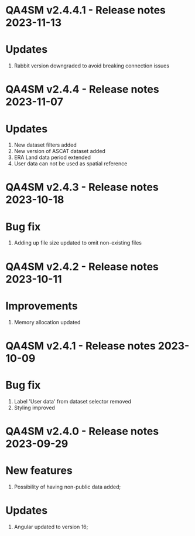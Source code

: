 QA4SM v2.4.4.1 - Release notes 2023-11-13
=======================================================
# Updates
1. Rabbit version downgraded to avoid breaking connection issues

QA4SM v2.4.4 - Release notes 2023-11-07
=======================================================
# Updates
1. New dataset filters added
2. New version of ASCAT dataset added
3. ERA Land data period extended
4. User data can not be used as spatial reference

QA4SM v2.4.3 - Release notes 2023-10-18
=======================================================
# Bug fix
1. Adding up file size updated to omit non-existing files 

QA4SM v2.4.2 - Release notes 2023-10-11
=======================================================
# Improvements
1. Memory allocation updated

QA4SM v2.4.1 - Release notes 2023-10-09
=======================================================
# Bug fix
1. Label 'User data' from dataset selector removed
2. Styling improved


QA4SM v2.4.0 - Release notes 2023-09-29
=======================================================
# New features
1. Possibility of having non-public data added;

# Updates
1. Angular updated to version 16;